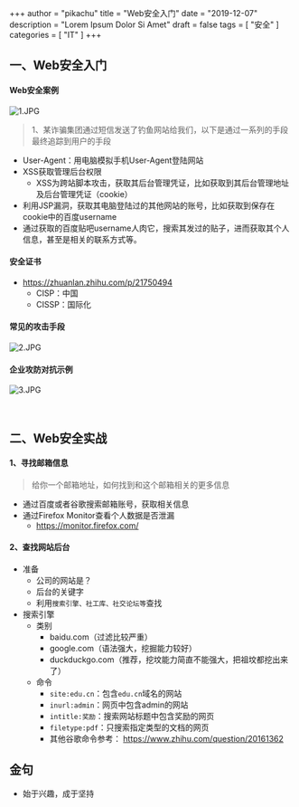 +++
author = "pikachu"
title = "Web安全入门"
date = "2019-12-07"
description = "Lorem Ipsum Dolor Si Amet"
draft = false
tags = [
	"安全"
]
categories = [
    "IT"
]
+++

## 一、Web安全入门

#### Web安全案例

![1.JPG](http://ww1.sinaimg.cn/mw690/006H3ec5gy1g9o6vaa8zbj30hz0dlaao.jpg)
> 1、某诈骗集团通过短信发送了钓鱼网站给我们，以下是通过一系列的手段最终追踪到用户的手段

- User-Agent：用电脑模拟手机User-Agent登陆网站
- XSS获取管理后台权限
  - XSS为跨站脚本攻击，获取其后台管理凭证，比如获取到其后台管理地址及后台管理凭证（cookie）
- 利用JSP漏洞，获取其电脑登陆过的其他网站的账号，比如获取到保存在cookie中的百度username
- 通过获取的百度贴吧username人肉它，搜索其发过的贴子，进而获取其个人信息，甚至是相关的联系方式等。

#### 安全证书
- https://zhuanlan.zhihu.com/p/21750494
  - CISP：中国
  - CISSP：国际化

#### 常见的攻击手段
![2.JPG](http://ww1.sinaimg.cn/mw690/006H3ec5gy1g9o6yt6rg8j30pd0dsdgu.jpg)

#### 企业攻防对抗示例

![3.JPG](http://ww1.sinaimg.cn/mw690/006H3ec5ly1g9o2qvzi4nj30op0e9dh4.jpg)

&nbsp;

## 二、Web安全实战

#### 1、寻找邮箱信息
> 给你一个邮箱地址，如何找到和这个邮箱相关的更多信息

- 通过百度或者谷歌搜索邮箱账号，获取相关信息
- 通过Firefox Monitor查看个人数据是否泄漏
	- https://monitor.firefox.com/

#### 2、查找网站后台

- 准备
	- 公司的网站是？
	- 后台的关键字
	- 利用`搜索引擎、社工库、社交论坛等`查找
- 搜索引擎
	- 类别
		- baidu.com（过滤比较严重）
		- google.com（语法强大，挖掘能力较好）
		- duckduckgo.com（推荐，挖坟能力简直不能强大，把祖坟都挖出来了）
	- 命令
		- `site:edu.cn`：包含`edu.cn`域名的网站
		- `inurl:admin`：网页中包含admin的网站
		- `intitle:奖励`：搜索网站标题中包含奖励的网页
		- `filetype:pdf`：只搜索指定类型的文档的网页
		- 其他谷歌命令参考： https://www.zhihu.com/question/20161362


## 金句
- 始于兴趣，成于坚持

